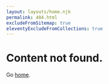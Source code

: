 ```yaml
---
layout: layouts/home.njk
permalink: 404.html
excludeFromSitemap: true
eleventyExcludeFromCollections: true
---
```

# Content not found.

Go <a href="{{ '/' | url }}">home</a>.

